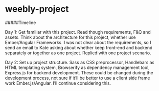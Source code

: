 weebly-project
==============

#####Timeline

Day 1: Get familiar with this project. Read though requirements, F&Q and assets. Think about the architecture for this project, whether use Ember/Angular Frameworks. I was not clear about the requirements, so I send an email to Kate asking about whether keep front-end and backend separately or together as one project. Replied with one project scenario.


Day 2: Set up project structure. Sass as CSS preprocessor, Handlebars as HTML templating system, Browserify as dependency management tool, Express.js for backend development. These could be changed during the development process, not sure if it’ll be better to use a client side frame work Ember.js/Angular. I’ll continue considering this. 
